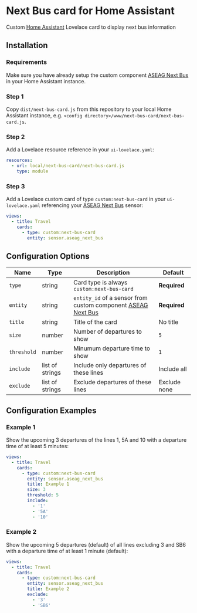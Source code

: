 # Next Bus card for Home Assistant

Custom [Home Assistant](https://www.home-assistant.io) Lovelace card to display next bus information

## Installation

### Requirements

Make sure you have already setup the custom component [ASEAG Next Bus](https://github.com/davidorlea/homeassistant-aseag_next_bus) in your Home Assistant instance.

### Step 1

Copy `dist/next-bus-card.js` from this repository to your local Home Assistant instance, e.g. `<config directory>/www/next-bus-card/next-bus-card.js`.

### Step 2

Add a Lovelace resource reference in your `ui-lovelace.yaml`:

```yaml
resources:
  - url: local/next-bus-card/next-bus-card.js
    type: module
```

### Step 3

Add a Lovelace custom card of type `custom:next-bus-card` in your `ui-lovelace.yaml` referencing your [ASEAG Next Bus](https://github.com/davidorlea/homeassistant-aseag_next_bus) sensor:

```yaml
views:
  - title: Travel
    cards:
      - type: custom:next-bus-card
        entity: sensor.aseag_next_bus
```

## Configuration Options

| Name | Type | Description | Default |
| ---- | ---- | ----------- | ------- |
| `type` | string | Card type is always `custom:next-bus-card` | **Required** |
| `entity` | string | `entity_id` of a sensor from custom component [ASEAG Next Bus](https://github.com/davidorlea/homeassistant-aseag_next_bus) | **Required** |
| `title` | string | Title of the card | No title |
| `size` | number | Number of departures to show | `5` |
| `threshold` | number | Minumum departure time to show | `1` |
| `include` | list of strings | Include only departures of these lines | Include all |
| `exclude` | list of strings | Exclude departures of these lines | Exclude none |

## Configuration Examples

### Example 1

Show the upcoming 3 departures of the lines 1, 5A and 10 with a departure time of at least 5 minutes:

```yaml
views:
  - title: Travel
    cards:
      - type: custom:next-bus-card
        entity: sensor.aseag_next_bus
        title: Example 1
        size: 3
        threshold: 5
        include:
          - '1'
          - '5A'
          - '10'
```

### Example 2

Show the upcoming 5 departures (default) of all lines excluding 3 and SB6 with a departure time of at least 1 minute (default):

```yaml
views:
  - title: Travel
    cards:
      - type: custom:next-bus-card
        entity: sensor.aseag_next_bus
        title: Example 2
        exclude:
          - '3'
          - 'SB6'
```

